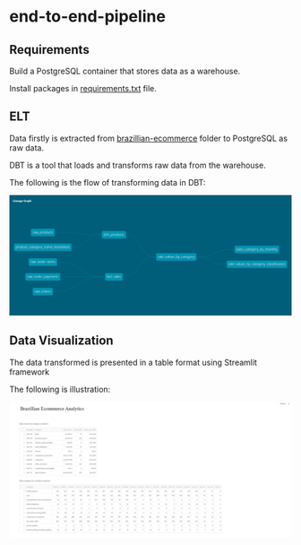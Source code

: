 # end-to-end-pipeline

## Requirements
Build a PostgreSQL container that stores data as a warehouse. 

Install packages in [requirements.txt](https://github.com/phanoanh08/end-to-end-pipeline/blob/main/requirements.txt) file.

## ELT
Data firstly is extracted from [brazillian-ecommerce](https://github.com/phanoanh08/end-to-end-pipeline/tree/main/brazilian-ecommerce) folder to PostgreSQL as raw data.

DBT is a tool that loads and transforms raw data from the warehouse.

The following is the flow of transforming data in DBT:
<p align="center">
  <img src="https://github.com/phanoanh08/end-to-end-pipeline/blob/main/LineageGraph.png" width="1200" >
</p>

## Data Visualization
The data transformed is presented in a table format using Streamlit framework

The following is illustration:
<p align="center">
  <img src="https://github.com/phanoanh08/end-to-end-pipeline/blob/main/visualization.png" width="1200" >
</p>
